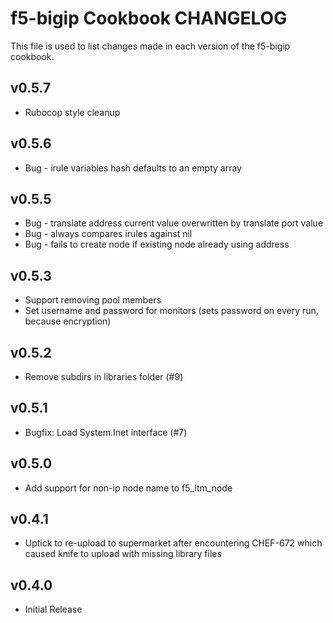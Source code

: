 f5-bigip Cookbook CHANGELOG
==============================
This file is used to list changes made in each version of the f5-bigip cookbook.

v0.5.7
------
* Rubocop style cleanup

v0.5.6
------
* Bug - irule variables hash defaults to an empty array

v0.5.5
------
* Bug - translate address current value overwritten by translate port value
* Bug - always compares irules against nil
* Bug - fails to create node if existing node already using address

v0.5.3
------
* Support removing pool members
* Set username and password for monitors (sets password on every run, because encryption)

v0.5.2
------
* Remove subdirs in libraries folder (#9)

v0.5.1
------
* Bugfix: Load System.Inet interface (#7)

v0.5.0
------
* Add support for non-ip node name to f5_ltm_node

v0.4.1
------
* Uptick to re-upload to supermarket after encountering CHEF-672 which caused knife to upload with missing library files

v0.4.0
------
* Initial Release
